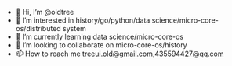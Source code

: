 - 👋 Hi, I’m @oldtree
- 👀 I’m interested in history/go/python/data science/micro-core-os/distributed system 
- 🌱 I’m currently learning data science/micro-core-os
- 💞️ I’m looking to collaborate on micro-core-os/history
- 📫 How to reach me treeui.old@gmail.com,435594427@qq.com

<!---
oldtree/oldtree is a ✨ special ✨ repository because its `README.md` (this file) appears on your GitHub profile.
You can click the Preview link to take a look at your changes.
--->
